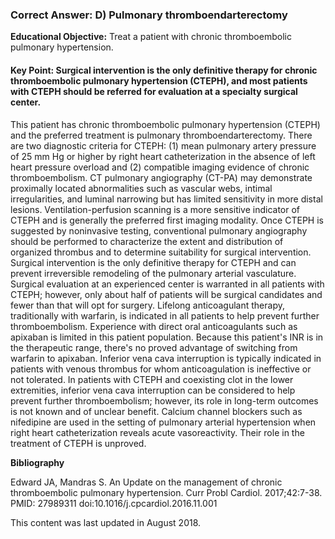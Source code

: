 
### Correct Answer: D) Pulmonary thromboendarterectomy 

**Educational Objective:** Treat a patient with chronic thromboembolic pulmonary hypertension.

#### **Key Point:** Surgical intervention is the only definitive therapy for chronic thromboembolic pulmonary hypertension (CTEPH), and most patients with CTEPH should be referred for evaluation at a specialty surgical center.

This patient has chronic thromboembolic pulmonary hypertension (CTEPH) and the preferred treatment is pulmonary thromboendarterectomy. There are two diagnostic criteria for CTEPH: (1) mean pulmonary artery pressure of 25 mm Hg or higher by right heart catheterization in the absence of left heart pressure overload and (2) compatible imaging evidence of chronic thromboembolism. CT pulmonary angiography (CT-PA) may demonstrate proximally located abnormalities such as vascular webs, intimal irregularities, and luminal narrowing but has limited sensitivity in more distal lesions. Ventilation-perfusion scanning is a more sensitive indicator of CTEPH and is generally the preferred first imaging modality. Once CTEPH is suggested by noninvasive testing, conventional pulmonary angiography should be performed to characterize the extent and distribution of organized thrombus and to determine suitability for surgical intervention. Surgical intervention is the only definitive therapy for CTEPH and can prevent irreversible remodeling of the pulmonary arterial vasculature. Surgical evaluation at an experienced center is warranted in all patients with CTEPH; however, only about half of patients will be surgical candidates and fewer than that will opt for surgery.
Lifelong anticoagulant therapy, traditionally with warfarin, is indicated in all patients to help prevent further thromboembolism. Experience with direct oral anticoagulants such as apixaban is limited in this patient population. Because this patient's INR is in the therapeutic range, there's no proved advantage of switching from warfarin to apixaban.
Inferior vena cava interruption is typically indicated in patients with venous thrombus for whom anticoagulation is ineffective or not tolerated. In patients with CTEPH and coexisting clot in the lower extremities, inferior vena cava interruption can be considered to help prevent further thromboembolism; however, its role in long-term outcomes is not known and of unclear benefit.
Calcium channel blockers such as nifedipine are used in the setting of pulmonary arterial hypertension when right heart catheterization reveals acute vasoreactivity. Their role in the treatment of CTEPH is unproved.

**Bibliography**

Edward JA, Mandras S. An Update on the management of chronic thromboembolic pulmonary hypertension. Curr Probl Cardiol. 2017;42:7-38. PMID: 27989311 doi:10.1016/j.cpcardiol.2016.11.001

This content was last updated in August 2018.